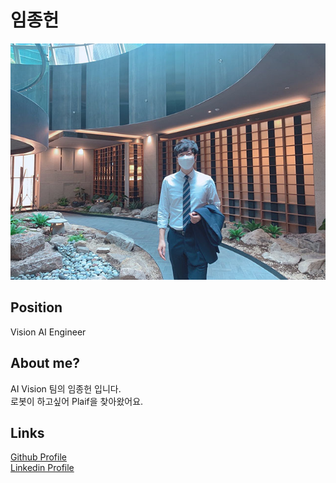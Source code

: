 # 임종헌

![메인 이미지](/assets/vision/jongheon.jpg)

## Position

Vision AI Engineer<br>

## About me?

AI Vision 팀의 임종헌 입니다.<br>
로봇이 하고싶어 Plaif을 찾아왔어요.<br>

## Links

[Github Profile](https://github.com/kkgzsprov)<br>
[Linkedin Profile](https://www.linkedin.com/in/jong-heon-lim-6a7739173)<br>
